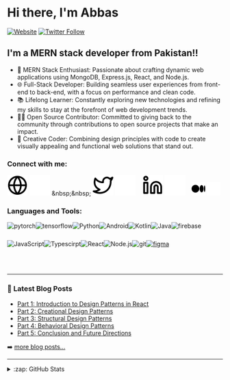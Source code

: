 # Hi there, I'm Abbas

[![Website](https://img.shields.io/website?label=https://abbasali123.github.io/abbas-portfol&style=for-the-badge&url=https%3A%2F%2Fcodestackr.com)](https://abbasali123.github.io/abbas-portfol/)
[![Twitter Follow](https://img.shields.io/twitter/follow/AbbasWebDev?color=1DA1F2&logo=twitter&style=for-the-badge)](https://twitter.com/intent/follow?original_referer=https%3A%2F%2Fgithub.com%2FAbbasWebDev&screen_name=AbbasWebDev)


## I'm a MERN stack developer from Pakistan!!

- 🚀 MERN Stack Enthusiast: Passionate about crafting dynamic web applications using MongoDB, Express.js, React, and Node.js.
- 🌐 Full-Stack Developer: Building seamless user experiences from front-end to back-end, with a focus on performance and clean code.
- 📚 Lifelong Learner: Constantly exploring new technologies and refining my skills to stay at the forefront of web development trends.
- 👨‍💻 Open Source Contributor: Committed to giving back to the community through contributions to open source projects that make an impact.
- 🎨 Creative Coder: Combining design principles with code to create visually appealing and functional web solutions that stand out.

### Connect with me:

[![website](./img/globe-light.svg)]([https://codestackr.com](https://abbasali123.github.io/abbas-portfol/)#gh-light-mode-only)
[![website](./img/globe-dark.svg)]([https://codestackr.com](https://abbasali123.github.io/abbas-portfol/)#gh-dark-mode-only)
&nbsp;&nbsp;
[![website](./img/twitter-light.svg)](https://twitter.com/AbbasWebDev#gh-light-mode-only)
[![website](./img/twitter-dark.svg)](https://twitter.com/AbbasWebDev#gh-dark-mode-only)
&nbsp;&nbsp;
[![website](./img/linkedin-light.svg)](https://linkedin.com/in/abbas-ali123#gh-light-mode-only)
[![website](./img/linkedin-dark.svg)](https://linkedin.com/in/abbas-ali123r#gh-dark-mode-only)
&nbsp;&nbsp;
[![website](./img/medium-light.svg)](https://medium.com/@abbasashraff12313#gh-light-mode-only)
[![website](./img/medium-dark.svg)](https://medium.com/@abbasashraff12313#gh-dark-mode-only)

### Languages and Tools:

<a href="https://pytorch.org/" target="_blank"> <img align="left" src="https://raw.githubusercontent.com/rahul-jha98/github_readme_icons/main/language_and_tools/square/pytorch/pytorch.svg" alt="pytorch" height="42px"/> </a> 
<a href="https://www.tensorflow.org" target="_blank"> <img align="left" src="https://raw.githubusercontent.com/rahul-jha98/github_readme_icons/main/language_and_tools/square/tensorflow/tensorflow.svg" alt="tensorflow" height="42px"/> </a> 
<a href="https://www.python.org" target="_blank"><img align="left" alt="Python" height ="42px" src="https://raw.githubusercontent.com/rahul-jha98/github_readme_icons/main/language_and_tools/square/python/python.svg"></a>
<a href="https://developer.android.com" target="_blank"> <img align="left" alt="Android" height ="42px" src="https://raw.githubusercontent.com/rahul-jha98/github_readme_icons/main/language_and_tools/square/android/android.svg"> </a>
<a href="https://kotlinlang.org" target="_blank"><img align="left" alt="Kotlin" height ="42px" src="https://raw.githubusercontent.com/rahul-jha98/github_readme_icons/main/language_and_tools/square/kotlin/kotlin.svg"></a>
<a href="https://www.java.com" target="_blank"><img align="left" alt="Java" height ="42px" src="https://raw.githubusercontent.com/rahul-jha98/github_readme_icons/main/language_and_tools/square/java/java.svg"></a>
<a href="https://firebase.google.com/" target="_blank"> <img align="left" src="https://raw.githubusercontent.com/rahul-jha98/github_readme_icons/main/language_and_tools/square/firebase/firebase.svg" alt="firebase" height ="42px"/> </a>
<a href="https://developer.mozilla.org/en-US/docs/Web/JavaScript" target="_blank"> <img align="left" alt="JavaScript" height ="42px"  src="https://raw.githubusercontent.com/rahul-jha98/github_readme_icons/main/language_and_tools/square/javascript/javascript.svg"> </a>
<a href="https://www.typescriptlang.org/" target="_blank"><img align="left" alt="Typescirpt" height ="42px" src="https://raw.githubusercontent.com/rahul-jha98/github_readme_icons/main/language_and_tools/square/typescript/typescript.svg"></a>
<a href="https://reactjs.org/" target="_blank"> <img align="left" alt="React" height ="42px" src="https://raw.githubusercontent.com/rahul-jha98/github_readme_icons/main/language_and_tools/square/react/react.svg"></a>
<a href="https://nodejs.org" target="_blank"><img align="left" alt="Node.js" height ="42px" src="https://raw.githubusercontent.com/rahul-jha98/github_readme_icons/main/language_and_tools/square/node/node.svg"></a>
<a href="https://git-scm.com/" target="_blank"> <img src="https://raw.githubusercontent.com/rahul-jha98/github_readme_icons/main/language_and_tools/square/git-scm/git-scm.svg" align="left" alt="git" height='42px'/> </a>
<a href="https://www.figma.com/" target="_blank"> <img src="https://raw.githubusercontent.com/rahul-jha98/github_readme_icons/main/language_and_tools/square/figma/figma.svg" alt="figma" height='42px'/> </a>

<br />
<br />

---

### 📕 Latest Blog Posts

<!-- BLOG-POST-LIST:START -->
- [Part 1: Introduction to Design Patterns in React](https://medium.com/@abbasashraff12313/part-1-introduction-to-design-patterns-in-react-f3e5a1d105cc)
- [Part 2: Creational Design Patterns](https://medium.com/@abbasashraff12313/part-2-creational-design-patterns-5c6f7f0a9617)
- [Part 3: Structural Design Patterns]([https://medium.com/@abbasashraff12313/part-3-structural-design-patterns-e9344bdddafb])
- [Part 4: Behavioral Design Patterns]([https://medium.com/@abbasashraff12313/part-4-behavioral-design-patterns-615342e01146])
- [Part 5: Conclusion and Future Directions](https://medium.com/@abbasashraff12313/part-5-conclusion-and-future-directions-7595aabf1503)
<!-- BLOG-POST-LIST:END -->

➡️ [more blog posts...](https://medium.com/@abbasashraff12313)

---

<details>
  <summary>:zap: GitHub Stats</summary>

  <img align="left" alt="codeSTACKr's GitHub Stats" src="https://github-readme-stats.vercel.app/api?username=abbasali123&show_icons=true&hide_border=false&title_color=ff652f&icon_color=FFE400&bg_color=09131B&text_color=ffffff&border_color=0c1a25" />

</details>

[website]: https://abbasali123.github.io/abbas-portfol/
[medium]: https://medium.com/@abbasashraff12313
[twitter]: https://twitter.com/AbbasWebDev
[linkedin]: https://linkedin.com/in/abbas-ali123
